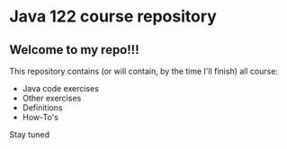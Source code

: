 # Java 122 course repository
## **Welcome to my repo!!!**  
This repository contains (or will contain, by the time I'll finish) all course:  
  * Java code exercises
  * Other exercises
  * Definitions
  * How-To's
  
Stay tuned
